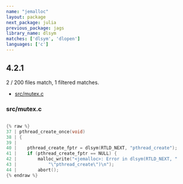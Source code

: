 ```yaml
---
name: "jemalloc"
layout: package
next_package: julia
previous_package: jags
library_name: dlsym
matches: ['dlsym', 'dlopen']
languages: ['c']
---
```

## 4.2.1
2 / 200 files match, 1 filtered matches.

 - [src/mutex.c](#srcmutexc)

### src/mutex.c

```c

{% raw %}
37 | pthread_create_once(void)
38 | {
39 | 
40 | 	pthread_create_fptr = dlsym(RTLD_NEXT, "pthread_create");
41 | 	if (pthread_create_fptr == NULL) {
42 | 		malloc_write("<jemalloc>: Error in dlsym(RTLD_NEXT, "
43 | 		    "\"pthread_create\")\n");
44 | 		abort();
{% endraw %}

```